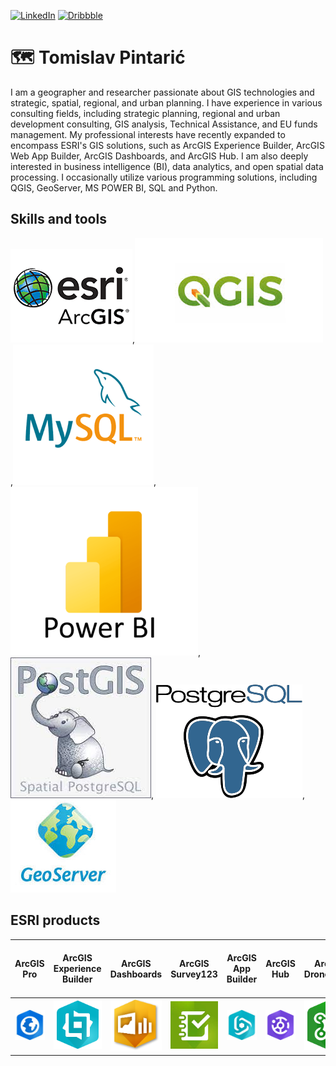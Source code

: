 
[![LinkedIn](https://img.shields.io/badge/LinkedIn-Profile-informational?style=flat&logo=linkedin&logoColor=white&color=0077B5)](https://www.linkedin.com/in/tomislav-pintari%C4%87/)
[![Dribbble](https://img.shields.io/badge/Dribbble-Profile-f67de7?style=flat&logo=dribbble&logoColor=white)](https://dribbble.com/ratio14)



# 🗺  Tomislav Pintarić
I am a geographer and researcher passionate about GIS technologies and strategic, spatial, regional, and urban planning. I have experience in various consulting fields, including strategic planning, regional and urban development consulting, GIS analysis, Technical Assistance, and EU funds management.
My professional interests have recently expanded to encompass ESRI's GIS solutions, such as ArcGIS Experience Builder, ArcGIS Web App Builder, ArcGIS Dashboards, and ArcGIS Hub. I am also deeply interested in business intelligence (BI), data analytics, and open spatial data processing. I occasionally utilize various programming solutions, including QGIS, GeoServer, MS POWER BI, SQL and Python. 

## Skills and tools
![ArcGIS Pro](https://github.com/Tomislav14/Tomislav14/blob/main/images/download%20(1).png),![QGIS](https://github.com/Tomislav14/Tomislav14/blob/main/images/download%20(11).jpg),![MySQL](https://github.com/Tomislav14/Tomislav14/blob/main/images/download%20(6).png),![PowerBI](https://github.com/Tomislav14/Tomislav14/blob/main/images/Microsoft-Power-BI-Symbol-300x270.png), ![PostGIS](https://github.com/Tomislav14/Tomislav14/blob/main/images/download%20(13).jpg), ![PostgreSQL](https://github.com/Tomislav14/Tomislav14/blob/main/images/download%20(4).png), ![Geoserver](https://github.com/Tomislav14/Tomislav14/blob/main/images/geoserver.jpg)
## ESRI products

| ArcGIS Pro | ArcGIS Experience Builder | ArcGIS Dashboards | ArcGIS Survey123 | ArcGIS App Builder | ArcGIS Hub | ArcGIS Drone2Map | ArcGIS Maps for Power BI | ArcGIS StoryMaps |
|------------|---------------------------|-------------------|-------------------|---------------------|------------|-------------------|--------------------------|-------------------|
| ![ArcGIS Pro](https://github.com/Tomislav14/Tomislav14/blob/main/images/download%20(8).jpg) | ![ArcGIS Experience Builder](https://github.com/Tomislav14/Tomislav14/blob/main/images/ArcGIS_Experience_Builder_220.png) | ![ArcGIS Dashboards](https://github.com/Tomislav14/Tomislav14/blob/main/images/DashboardIcon1.png) | ![ArcGIS Survey123](https://github.com/Tomislav14/Tomislav14/blob/main/images/download%20(2).jpg) | ![ArcGIS Web App Builder](https://github.com/Tomislav14/Tomislav14/blob/main/images/download%20(6).jpg) | ![ArcGIS Hub](https://github.com/Tomislav14/Tomislav14/blob/main/images/ArcGIS-Hub.png) | ![ArcGIS Drone2Map](https://github.com/Tomislav14/Tomislav14/blob/main/images/Drone2Map.png) | ![ArcGIS Maps for Power BI](https://github.com/Tomislav14/Tomislav14/blob/main/images/images.jpg) | ![ArcGIS StoryMaps](https://github.com/Tomislav14/Tomislav14/blob/main/images/download%20(5).jpg) |











<!--
**Tomislav14/Tomislav14** is a ✨ _special_ ✨ repository because its `README.md` (this file) appears on your GitHub profile.

Here are some ideas to get you started:

- 🔭 I’m currently working on ...
- 🌱 I’m currently learning ...
- 👯 I’m looking to collaborate on ...
- 🤔 I’m looking for help with ...
- 💬 Ask me about ...
- 📫 How to reach me: ...
- 😄 Pronouns: ...
- ⚡ Fun fact: ...
-->
